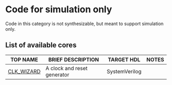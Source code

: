 # Code for simulation only
Code in this category is not synthesizable, but meant to support simulation only.

## List of available cores
| TOP NAME | BRIEF DESCRIPTION | TARGET HDL | NOTES |
|-|-|-|-|
| [CLK_WIZARD](modules/sim/CLK_WIZARD.md) | A clock and reset generator | SystemVerilog | |

